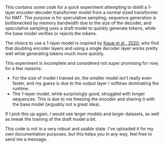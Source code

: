 This contains some code for a quick experiment attempting to distill a 1-layer encoder-decoder transformer model from a normal sized transformer for NMT. The purpose is for speculative sampling; sequence generation is bottlenecked by memory bandwidth due to the size of the decoder, and speculative sampling uses a draft model to quickly generate tokens, while the base model verifies or rejects the tokens.

The choice to use a 1-layer model is inspired by [Kasai et al., 2020](https://arxiv.org/abs/2006.10369), who find that doubling encoder layers and using a single decoder layer works pretty well while generating tokens much more quickly.

This experiment is incomplete and considered not super promising for now, for a few reasons:
- For the size of model I trained on, the smaller model isn't really even faster, and my guess is due to the output layer / softmax dominating the runtime.
- The 1-layer model, while surprisingly good, struggled with longer sequences. This is due to me freezing the encoder and sharing it with the base model (arguably not a great idea).

If I pick this up again, I would use larger models and larger datasets, as well as tweak the training of the draft model a bit.

This code is not in a very robust and usable state. I've uploaded it for my own documentation purposes, but this helps you in any way, feel free to send me a message.